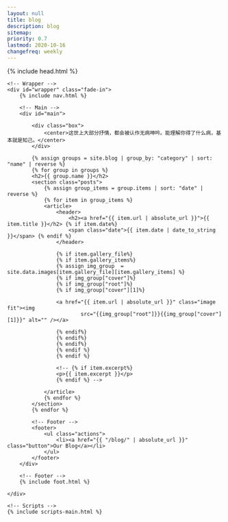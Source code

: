 ```yaml
---
layout: null
title: blog
description: blog
sitemap:
priority: 0.7
lastmod: 2020-10-16
changefreq: weekly
---
```


<!DOCTYPE HTML>
<!--
	Massively by HTML5 UP
	html5up.net | @ajlkn
  Jekyll integration by somiibo.com
	Free for personal and commercial use under the CCA 3.0 license (html5up.net/license)
-->
<html>

<head>
	{% include head.html %}
</head>

<body class="is-loading">

	<!-- Wrapper -->
	<div id="wrapper" class="fade-in">
		{% include nav.html %}

		<!-- Main -->
		<div id="main">

			<div class="box">
				<center>这世上大部分抒情，都会被认作无病呻吟。能理解你得了什么病，基本就是知己。</center>
			</div>

			{% assign groups = site.blog | group_by: "category" | sort: "name" | reverse %}
			{% for group in groups %}
			<h2>{{ group.name }}</h2>
			<section class="posts">
				{% assign group_items = group.items | sort: "date" | reverse %}
				{% for item in group_items %}
				<article>
					<header>
						<h2><a href="{{ item.url | absolute_url }}">{{ item.title }}</h2> {% if item.date%}
						<span class="date">{{ item.date | date_to_string }}</span> {% endif %}
					</header>

					{% if item.gallery_file%}
					{% if item.gallery_items%}
					{% assign img_group  = site.data.images[item.gallery_file][item.gallery_items] %}
					{% if img_group["cover"]%}
					{% if img_group["root"]%}
					{% if img_group["cover"][1]%}

					<a href="{{ item.url | absolute_url }}" class="image fit"><img
							src="{{img_group["root"]}}{{img_group["cover"][1]}}" alt="" /></a>

					{% endif%}
					{% endif%}
					{% endif%}
					{% endif %}
					{% endif %}

					<!-- {% if item.excerpt%}
					<p>{{ item.excerpt }}</p>
					{% endif %} -->

				</article>
				{% endfor %}
			</section>
			{% endfor %}

			<!-- Footer -->
			<footer>
				<ul class="actions">
					<li><a href="{{ "/blog/" | absolute_url }}" class="button">Our Blog</a></li>
				</ul>
			</footer>
		</div>

		<!-- Footer -->
		{% include foot.html %}

	</div>

	<!-- Scripts -->
	{% include scripts-main.html %}

</body>

</html>